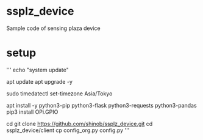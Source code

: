 # ssplz_device
Sample code of sensing plaza device

# setup

'''
echo "system update"

apt update
apt upgrade -y

sudo timedatectl set-timezone Asia/Tokyo

apt install -y python3-pip python3-flask python3-requests python3-pandas
pip3 install OPi.GPIO

cd
git clone https://github.com/shinob/ssplz_device.git
cd ssplz_device/client
cp config_org.py config.py
'''